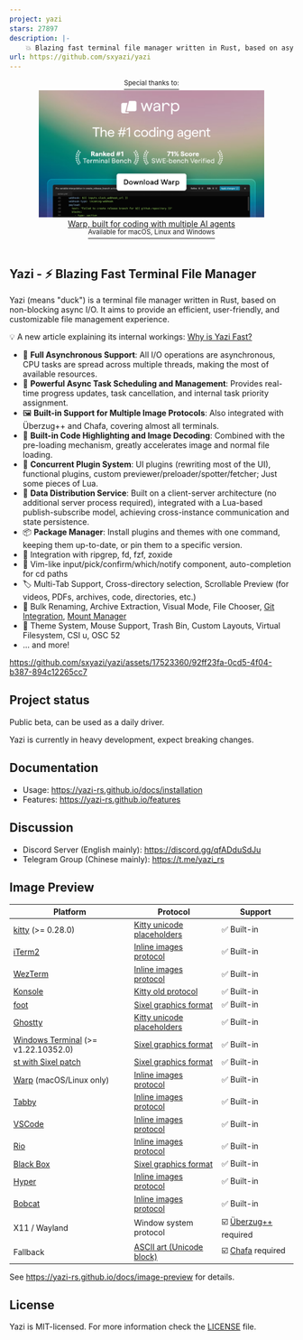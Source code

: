 ```yaml
---
project: yazi
stars: 27897
description: |-
    💥 Blazing fast terminal file manager written in Rust, based on async I/O.
url: https://github.com/sxyazi/yazi
---
```


<div align="center">
	<a href="https://go.warp.dev/yazi" target="_blank">
		<sup>Special thanks to:</sup>
		<br>
		<img alt="Warp sponsorship" width="400" src="https://github.com/warpdotdev/brand-assets/blob/main/Github/Sponsor/Warp-Github-LG-02.png">
		<br>
		<h>Warp, built for coding with multiple AI agents</b>
		<br>
		<sup>Available for macOS, Linux and Windows</sup>
	</a>
</div>

<br>

## Yazi - ⚡️ Blazing Fast Terminal File Manager

Yazi (means "duck") is a terminal file manager written in Rust, based on non-blocking async I/O. It aims to provide an efficient, user-friendly, and customizable file management experience.

💡 A new article explaining its internal workings: [Why is Yazi Fast?](https://yazi-rs.github.io/blog/why-is-yazi-fast)

- 🚀 **Full Asynchronous Support**: All I/O operations are asynchronous, CPU tasks are spread across multiple threads, making the most of available resources.
- 💪 **Powerful Async Task Scheduling and Management**: Provides real-time progress updates, task cancellation, and internal task priority assignment.
- 🖼️ **Built-in Support for Multiple Image Protocols**: Also integrated with Überzug++ and Chafa, covering almost all terminals.
- 🌟 **Built-in Code Highlighting and Image Decoding**: Combined with the pre-loading mechanism, greatly accelerates image and normal file loading.
- 🔌 **Concurrent Plugin System**: UI plugins (rewriting most of the UI), functional plugins, custom previewer/preloader/spotter/fetcher; Just some pieces of Lua.
- 📡 **Data Distribution Service**: Built on a client-server architecture (no additional server process required), integrated with a Lua-based publish-subscribe model, achieving cross-instance communication and state persistence.
- 📦 **Package Manager**: Install plugins and themes with one command, keeping them up-to-date, or pin them to a specific version.
- 🧰 Integration with ripgrep, fd, fzf, zoxide
- 💫 Vim-like input/pick/confirm/which/notify component, auto-completion for cd paths
- 🏷️ Multi-Tab Support, Cross-directory selection, Scrollable Preview (for videos, PDFs, archives, code, directories, etc.)
- 🔄 Bulk Renaming, Archive Extraction, Visual Mode, File Chooser, [Git Integration](https://github.com/yazi-rs/plugins/tree/main/git.yazi), [Mount Manager](https://github.com/yazi-rs/plugins/tree/main/mount.yazi)
- 🎨 Theme System, Mouse Support, Trash Bin, Custom Layouts, Virtual Filesystem, CSI u, OSC 52
- ... and more!

https://github.com/sxyazi/yazi/assets/17523360/92ff23fa-0cd5-4f04-b387-894c12265cc7

## Project status

Public beta, can be used as a daily driver.

Yazi is currently in heavy development, expect breaking changes.

## Documentation

- Usage: https://yazi-rs.github.io/docs/installation
- Features: https://yazi-rs.github.io/features

## Discussion

- Discord Server (English mainly): https://discord.gg/qfADduSdJu
- Telegram Group (Chinese mainly): https://t.me/yazi_rs

## Image Preview

| Platform                                                                     | Protocol                               | Support                           |
| ---------------------------------------------------------------------------- | -------------------------------------- | --------------------------------- |
| [kitty](https://github.com/kovidgoyal/kitty) (>= 0.28.0)                     | [Kitty unicode placeholders][kgp]      | ✅ Built-in                       |
| [iTerm2](https://iterm2.com)                                                 | [Inline images protocol][iip]          | ✅ Built-in                       |
| [WezTerm](https://github.com/wez/wezterm)                                    | [Inline images protocol][iip]          | ✅ Built-in                       |
| [Konsole](https://invent.kde.org/utilities/konsole)                          | [Kitty old protocol][kgp-old]          | ✅ Built-in                       |
| [foot](https://codeberg.org/dnkl/foot)                                       | [Sixel graphics format][sixel]         | ✅ Built-in                       |
| [Ghostty](https://github.com/ghostty-org/ghostty)                            | [Kitty unicode placeholders][kgp]      | ✅ Built-in                       |
| [Windows Terminal](https://github.com/microsoft/terminal) (>= v1.22.10352.0) | [Sixel graphics format][sixel]         | ✅ Built-in                       |
| [st with Sixel patch](https://github.com/bakkeby/st-flexipatch)              | [Sixel graphics format][sixel]         | ✅ Built-in                       |
| [Warp](https://www.warp.dev) (macOS/Linux only)                              | [Inline images protocol][iip]          | ✅ Built-in                       |
| [Tabby](https://github.com/Eugeny/tabby)                                     | [Inline images protocol][iip]          | ✅ Built-in                       |
| [VSCode](https://github.com/microsoft/vscode)                                | [Inline images protocol][iip]          | ✅ Built-in                       |
| [Rio](https://github.com/raphamorim/rio)                                     | [Inline images protocol][iip]          | ✅ Built-in                       |
| [Black Box](https://gitlab.gnome.org/raggesilver/blackbox)                   | [Sixel graphics format][sixel]         | ✅ Built-in                       |
| [Hyper](https://github.com/vercel/hyper)                                     | [Inline images protocol][iip]          | ✅ Built-in                       |
| [Bobcat](https://github.com/ismail-yilmaz/Bobcat)                            | [Inline images protocol][iip]          | ✅ Built-in                       |
| X11 / Wayland                                                                | Window system protocol                 | ☑️ [Überzug++][ueberzug] required |
| Fallback                                                                     | [ASCII art (Unicode block)][ascii-art] | ☑️ [Chafa][chafa] required        |

See https://yazi-rs.github.io/docs/image-preview for details.

<!-- Protocols -->

[kgp]: https://sw.kovidgoyal.net/kitty/graphics-protocol/#unicode-placeholders
[kgp-old]: https://github.com/sxyazi/yazi/blob/main/yazi-adapter/src/drivers/kgp_old.rs
[iip]: https://iterm2.com/documentation-images.html
[sixel]: https://www.vt100.net/docs/vt3xx-gp/chapter14.html
[ascii-art]: https://en.wikipedia.org/wiki/ASCII_art

<!-- Dependencies -->

[ueberzug]: https://github.com/jstkdng/ueberzugpp
[chafa]: https://hpjansson.org/chafa/

## License

Yazi is MIT-licensed. For more information check the [LICENSE](LICENSE) file.


